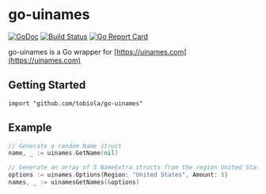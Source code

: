 # go-uinames

[![GoDoc](https://godoc.org/github.com/tobiola/go-uinames?status.svg)](https://godoc.org/github.com/tobiola/go-uinames)
[![Build Status](https://travis-ci.com/tobiola/go-uinames.svg?branch=master)](https://travis-ci.com/tobiola/go-uinames)
[![Go Report Card](https://goreportcard.com/badge/github.com/tobiola/go-uinames)](https://goreportcard.com/report/github.com/tobiola/go-uinames)

go-uinames is a Go wrapper for [https://uinames.com](https://uinames.com)

## Getting Started

```
import "github.com/tobiola/go-uinames"
```

## Example

````Go
// Generate a random Name struct
name, _ := uinames.GetName(nil)

// Generate an array of 5 NameExtra structs from the region United States
options := uinames.Options{Region: "United States", Amount: 5}
names, _ := uinamesGetNames(&options)
````
